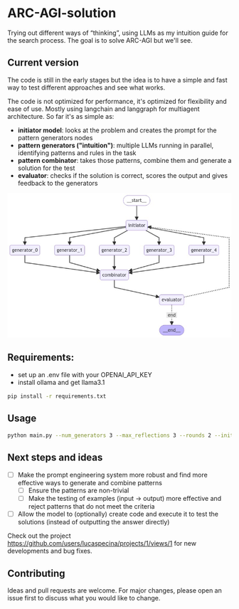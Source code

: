 # ARC-AGI-solution
 
Trying out different ways of “thinking”, using LLMs as my intuition guide for the search process. The goal is to solve ARC-AGI but we'll see.

## Current version

The code is still in the early stages but the idea is to have a simple and fast way to test different approaches and see what works. 

The code is not optimized for performance, it's optimized for flexibility and ease of use. Mostly using langchain and langgraph for multiagent architecture.
So far it's as simple as:
- **initiator model**: looks at the problem and creates the prompt for the pattern generators nodes
- **pattern generators ("intuition")**: multiple LLMs running in parallel, identifying patterns and rules in the task
- **pattern combinator**: takes those patterns, combine them and generate a solution for the test
- **evaluator**: checks if the solution is correct, scores the output and gives feedback to the generators 

 
![Workflow Graph](workflow_graph.png)

## Requirements:
- set up an .env file with your OPENAI_API_KEY
- install ollama and get llama3.1
```bash
pip install -r requirements.txt
```

## Usage
```bash
python main.py --num_generators 3 --max_reflections 3 --rounds 2 --initiator_model gpt-4o --combinator_model gpt-4o --evaluator_model gpt-4o --task_id 0520fde7
```

## Next steps and ideas

- [ ] Make the prompt engineering system more robust and find more effective ways to generate and combine patterns
    - [ ] Ensure the patterns are non-trivial
    - [ ] Make the testing of examples (input -> output) more effective and reject patterns that do not meet the criteria
- [ ] Allow the model to (optionally) create code and execute it to test the solutions (instead of outputting the answer directly)

Check out the project https://github.com/users/lucaspecina/projects/1/views/1 for new developments and bug fixes.

## Contributing

Ideas and pull requests are welcome. For major changes, please open an issue first to discuss what you would like to change.

